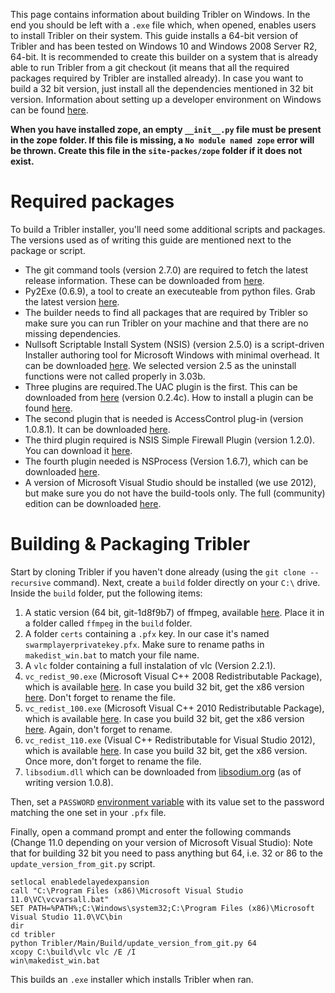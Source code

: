 This page contains information about building Tribler on Windows. In the end you should be left with a `.exe` file which, when opened, enables users to install Tribler on their system. 
This guide installs a 64-bit version of Tribler and has been tested on Windows 10 and Windows 2008 Server R2, 64-bit. It is recommended to create this builder on a system that is already able to run Tribler from a git checkout (it means that all the required packages required by Tribler are installed already). In case you want to build a 32 bit version, just install all the dependencies mentioned in 32 bit version.
Information about setting up a developer environment on Windows can be found [here](https://github.com/Tribler/tribler/blob/devel/doc/Tribler%20development%20on%20Windows.md).

**When you have installed zope, an empty ``__init__.py`` file must be present in the zope folder. If this file is missing, a ``No module named zope`` error will be thrown. Create this file in the ``site-packes/zope`` folder if it does not exist.**
 
# Required packages
To build a Tribler installer, you'll need some additional scripts and packages. The versions used as of writing this guide are mentioned next to the package or script.
* The git command tools (version 2.7.0) are required to fetch the latest release information. These can be downloaded from [here](https://git-scm.com/download/win). 
* Py2Exe (0.6.9), a tool to create an executeable from python files. Grab the latest version [here](http://sourceforge.net/projects/py2exe/files/py2exe/).
* The builder needs to find all packages that are required by Tribler so make sure you can run Tribler on your machine and that there are no missing dependencies.
* Nullsoft Scriptable Install System (NSIS) (version 2.5.0) is a script-driven Installer authoring tool for Microsoft Windows with minimal overhead. It can be downloaded [here](http://nsis.sourceforge.net/Download). We selected version 2.5 as the uninstall functions were not called properly in 3.03b.
* Three plugins are required.The UAC plugin is the first. This can be downloaded from [here](http://nsis.sourceforge.net/UAC_plug-in) (version 0.2.4c). How to install a plugin can be found [here](http://nsis.sourceforge.net/How_can_I_install_a_plugin).
* The second plugin that is needed is AccessControl plug-in (version 1.0.8.1). It can be downloaded [here](http://nsis.sourceforge.net/AccessControl_plug-in).
* The third plugin required is NSIS Simple Firewall Plugin (version 1.2.0). You can download it [here](http://nsis.sourceforge.net/NSIS_Simple_Firewall_Plugin).
* The fourth plugin needed is NSProcess (Version 1.6.7), which can be downloaded [here](http://nsis.sourceforge.net/NsProcess_plugin).
* A version of Microsoft Visual Studio should be installed (we use 2012), but make sure you do not have the build-tools only. The full (community) edition can be downloaded [here](https://www.visualstudio.com/en-us/downloads/download-visual-studio-vs.aspx).

# Building & Packaging Tribler
Start by cloning Tribler if you haven't done already (using the `git clone --recursive` command).
Next, create a `build` folder directly on your `C:\` drive.
Inside the `build` folder, put the following items:

1. A static version (64 bit, git-1d8f9b7) of ffmpeg, available [here](http://ffmpeg.zeranoe.com/builds/). Place it in a folder called `ffmpeg` in the `build` folder.
2. A folder `certs` containing a `.pfx` key. In our case it's named `swarmplayerprivatekey.pfx`. Make sure to rename paths in `makedist_win.bat` to match your file name.
3. A `vlc` folder containing a full instalation of vlc (Version 2.2.1).
4. `vc_redist_90.exe` (Microsoft Visual C++ 2008 Redistributable Package), which is available [here](https://www.microsoft.com/en-us/download/details.aspx?id=15336). In case you build 32 bit, get the x86 version [here](https://www.microsoft.com/en-us/download/details.aspx?id=29). Don't forget to rename the file.
5. `vc_redist_100.exe` (Microsoft Visual C++ 2010 Redistributable Package), which is available [here](https://www.microsoft.com/en-us/download/details.aspx?id=14632). In case you build 32 bit, get the x86 version [here](https://www.microsoft.com/en-us/download/details.aspx?id=5555). Again, don't forget to rename.
6. `vc_redist_110.exe` (Visual C++ Redistributable for Visual Studio 2012), which is available [here](https://www.microsoft.com/en-us/download/details.aspx?id=30679). In case you build 32 bit, get the x86 version. Once more, don't forget to rename the file.
7. `libsodium.dll` which can be downloaded from [libsodium.org](https://download.libsodium.org/libsodium/releases/) (as of writing version 1.0.8).

Then, set a `PASSWORD` [environment variable](https://www.microsoft.com/resources/documentation/windows/xp/all/proddocs/en-us/sysdm_advancd_environmnt_addchange_variable.mspx?mfr=true) with its value set to the password matching the one set in your `.pfx` file.

Finally, open a command prompt and enter the following commands (Change 11.0 depending on your version of Microsoft Visual Studio):
Note that for building 32 bit you need to pass anything but 64, i.e. 32 or 86 to the `update_version_from_git.py` script.
```
setlocal enabledelayedexpansion
call "C:\Program Files (x86)\Microsoft Visual Studio 11.0\VC\vcvarsall.bat"
SET PATH=%PATH%;C:\Windows\system32;C:\Program Files (x86)\Microsoft Visual Studio 11.0\VC\bin
dir
cd tribler
python Tribler/Main/Build/update_version_from_git.py 64
xcopy C:\build\vlc vlc /E /I
win\makedist_win.bat
```

This builds an `.exe` installer which installs Tribler when ran.
